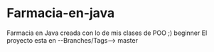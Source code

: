 # Farmacia-en-java
Farmacia en Java creada con lo de mis clases de POO ;) beginner
El proyecto esta en --Branches/Tags--> master
